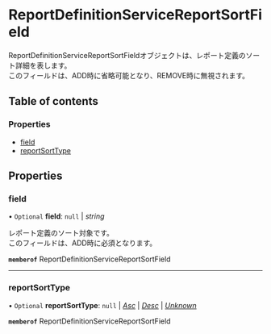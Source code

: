 # ReportDefinitionServiceReportSortField


<div lang=\"ja\"> ReportDefinitionServiceReportSortFieldオブジェクトは、レポート定義のソート詳細を表します。<br> このフィールドは、ADD時に省略可能となり、REMOVE時に無視されます。 </div> 

## Table of contents

### Properties

- [field](reportdefinitionservicereportsortfield.md#field)
- [reportSortType](reportdefinitionservicereportsortfield.md#reportsorttype)

## Properties

### field

• `Optional` **field**: ``null`` \| *string*

<div lang=\"ja\"> レポート定義のソート対象です。<br> このフィールドは、ADD時に必須となります。 </div> 

**`memberof`** ReportDefinitionServiceReportSortField

___

### reportSortType

• `Optional` **reportSortType**: ``null`` \| [*Asc*](./enums/reportdefinitionservicereportsorttype.md#asc) \| [*Desc*](./enums/reportdefinitionservicereportsorttype.md#desc) \| [*Unknown*](./enums/reportdefinitionservicereportsorttype.md#unknown)

**`memberof`** ReportDefinitionServiceReportSortField
